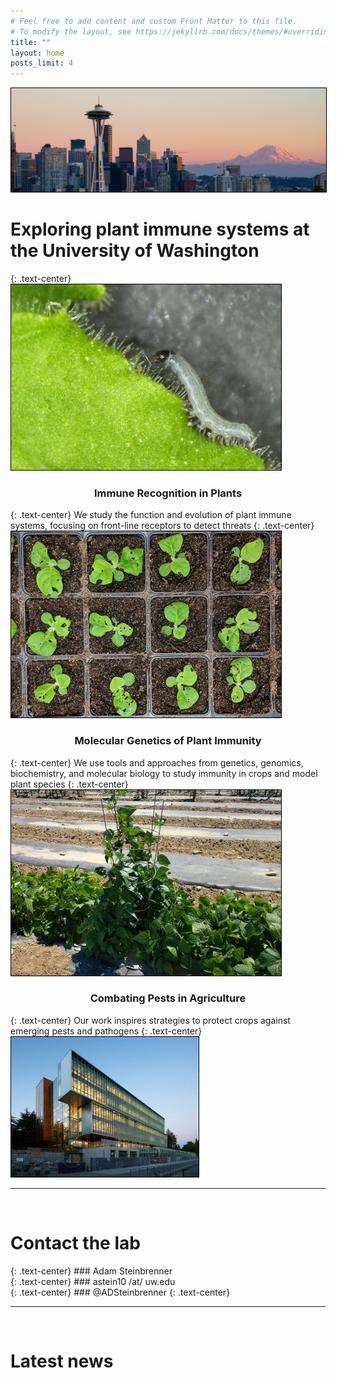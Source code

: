 ```yaml
---
# Feel free to add content and custom Front Matter to this file.
# To modify the layout, see https://jekyllrb.com/docs/themes/#overriding-theme-defaults
title: ""
layout: home
posts_limit: 4
---
```



<img src="/images/homepage1.jpg" class="align-center" alt="" style="border: #000000 1px solid;">

<h1 class="page-title">Exploring plant immune systems at the University of Washington</h1>
{: .text-center}

<img src="/images/homepage2.jpg" class="align-center" alt="" style="border: #000000 1px solid;">

<h3 class="entry-title" style="text-align:center;font-weight:bold">Immune Recognition in Plants </h3>
{: .text-center}
We study the function and evolution of plant immune systems, focusing on front-line receptors to detect threats
{: .text-center}



<img src="/images/homepage3.jpg" class="align-center" alt="" style="border: #000000 1px solid;">

<h3 class="entry-title" style="text-align:center;font-weight:bold">Molecular Genetics of Plant Immunity</h3>
{: .text-center}
We use tools and approaches from genetics, genomics, biochemistry, and molecular biology to study immunity in crops and model plant species
{: .text-center}



<img src="/images/homepage4.jpg" class="align-center" alt="" style="border: #000000 1px solid;">

<h3 class="entry-title" style="text-align:center;font-weight:bold">Combating Pests in Agriculture</h3>
{: .text-center}
Our work inspires strategies to protect crops against emerging pests and pathogens
{: .text-center}

<img src="/images/homepage5.jpg" class="align-center" alt="" style="border: #000000 1px solid;">

<br>

---

<br>

<h1 id="contact" class="page-title">Contact the lab</h1>
{: .text-center}
### Adam Steinbrenner <br>
{: .text-center}
### astein10 /at/ uw.edu <br>
{: .text-center}
### @ADSteinbrenner
{: .text-center}

<br>

---

<br>
<h1 id="latest news" class="page-title">Latest news</h1>